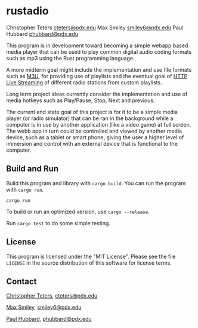 # rustadio

Christopher Teters <cteters@pdx.edu>
Max Smiley <smiley6@pdx.edu>
Paul Hubbard <phubbard@pdx.edu>

This program is in development toward becoming a
simple webapp based media player that can be used
to play common digital audio coding formats such as
mp3 using the Rust programming language.

A more midterm goal might include the implementation
and use file formats such as [M3U](https://en.wikipedia.org/wiki/M3U), for providing use of
playlists and the eventual goal of [HTTP Live Streaming](https://en.wikipedia.org/wiki/HTTP_Live_Streaming)
of different radio stations from custom playlists.

Long term project ideas currently consider the
implementation and use of media hotkeys such as
Play/Pause, Stop, Next and previous.

The current end state goal of this project is for it to be
a simple media player (or radio simulator) that can be ran in the background
while a computer is in use by another application (like
a video game) at full screen. The webb app in turn could
be controlled and viewed by another media device, such as
a tablet or smart phone, giving the user a higher level
of immersion and control with an external device that is
functional to the computer.

## Build and Run

Build this program and library with `cargo build`. You can
run the program with `cargo run`.

    cargo run

To build or run an optimized version, use `cargo --release`.

Run `cargo test` to do some simple testing.

## License

This program is licensed under the "MIT License".  Please
see the file `LICENSE` in the source distribution of this
software for license terms.

## Contact
[Christopher Teters](https://github.com/cteters),
cteters@pdx.edu

[Max Smiley](https://github.com/maxjaspersmiley),
smiley6@pdx.edu

[Paul Hubbard](https://github.com/phubbard67),
phubbard@pdx.edu
